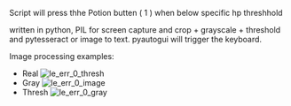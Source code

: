 Script will press thhe Potion butten ( 1 ) when below specific hp threshhold

written in python, PIL for screen capture and crop + grayscale + threshold and pytesseract or image to text. pyautogui will trigger the keyboard.

Image processing examples:
- Real ![le_err_0_thresh](https://github.com/user-attachments/assets/54f1eca5-d416-4869-bcae-bb53f6dd5000)
- Gray ![le_err_0_image](https://github.com/user-attachments/assets/eceba24f-6bc1-4522-be2f-bb1920c1463e)
- Thresh ![le_err_0_gray](https://github.com/user-attachments/assets/a447c199-7f3f-4f76-a4c6-e414477d3836)
